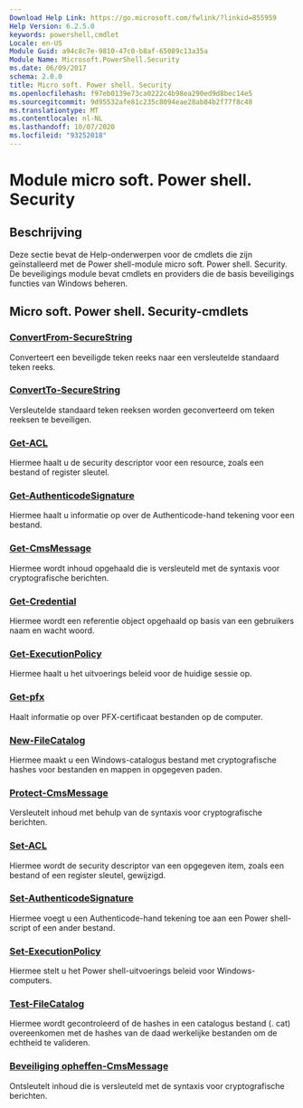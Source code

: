 ```yaml
---
Download Help Link: https://go.microsoft.com/fwlink/?linkid=855959
Help Version: 6.2.5.0
keywords: powershell,cmdlet
Locale: en-US
Module Guid: a94c8c7e-9810-47c0-b8af-65089c13a35a
Module Name: Microsoft.PowerShell.Security
ms.date: 06/09/2017
schema: 2.0.0
title: Micro soft. Power shell. Security
ms.openlocfilehash: f97eb0139e73ca0222c4b98ea290ed9d8bec14e5
ms.sourcegitcommit: 9d95532afe81c235c8094eae28ab84b2f77f8c48
ms.translationtype: MT
ms.contentlocale: nl-NL
ms.lasthandoff: 10/07/2020
ms.locfileid: "93252018"
---
```

# Module micro soft. Power shell. Security

## Beschrijving

Deze sectie bevat de Help-onderwerpen voor de cmdlets die zijn geïnstalleerd met de Power shell-module micro soft. Power shell. Security. De beveiligings module bevat cmdlets en providers die de basis beveiligings functies van Windows beheren.

## Micro soft. Power shell. Security-cmdlets

### [ConvertFrom-SecureString](ConvertFrom-SecureString.md)
Converteert een beveiligde teken reeks naar een versleutelde standaard teken reeks.

### [ConvertTo-SecureString](ConvertTo-SecureString.md)
Versleutelde standaard teken reeksen worden geconverteerd om teken reeksen te beveiligen.

### [Get-ACL](Get-Acl.md)
Hiermee haalt u de security descriptor voor een resource, zoals een bestand of register sleutel.

### [Get-AuthenticodeSignature](Get-AuthenticodeSignature.md)
Hiermee haalt u informatie op over de Authenticode-hand tekening voor een bestand.

### [Get-CmsMessage](Get-CmsMessage.md)
Hiermee wordt inhoud opgehaald die is versleuteld met de syntaxis voor cryptografische berichten.

### [Get-Credential](Get-Credential.md)
Hiermee wordt een referentie object opgehaald op basis van een gebruikers naam en wacht woord.

### [Get-ExecutionPolicy](Get-ExecutionPolicy.md)
Hiermee haalt u het uitvoerings beleid voor de huidige sessie op.

### [Get-pfx](Get-PfxCertificate.md)
Haalt informatie op over PFX-certificaat bestanden op de computer.

### [New-FileCatalog](New-FileCatalog.md)
Hiermee maakt u een Windows-catalogus bestand met cryptografische hashes voor bestanden en mappen in opgegeven paden.

### [Protect-CmsMessage](Protect-CmsMessage.md)
Versleutelt inhoud met behulp van de syntaxis voor cryptografische berichten.

### [Set-ACL](Set-Acl.md)
Hiermee wordt de security descriptor van een opgegeven item, zoals een bestand of een register sleutel, gewijzigd.

### [Set-AuthenticodeSignature](Set-AuthenticodeSignature.md)
Hiermee voegt u een Authenticode-hand tekening toe aan een Power shell-script of een ander bestand.

### [Set-ExecutionPolicy](Set-ExecutionPolicy.md)
Hiermee stelt u het Power shell-uitvoerings beleid voor Windows-computers.

### [Test-FileCatalog](Test-FileCatalog.md)
Hiermee wordt gecontroleerd of de hashes in een catalogus bestand (. cat) overeenkomen met de hashes van de daad werkelijke bestanden om de echtheid te valideren.

### [Beveiliging opheffen-CmsMessage](Unprotect-CmsMessage.md)
Ontsleutelt inhoud die is versleuteld met de syntaxis voor cryptografische berichten.
